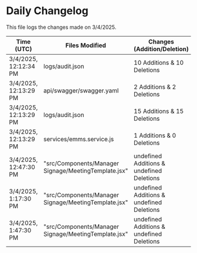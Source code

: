 # Daily Changelog

This file logs the changes made on 3/4/2025.

| Time (UTC)             | Files Modified                    | Changes (Addition/Deletion) |
|------------------------|-----------------------------------|-----------------------------|
| 3/4/2025, 12:12:34 PM | logs/audit.json | 10 Additions & 10 Deletions |
| 3/4/2025, 12:13:29 PM | api/swagger/swagger.yaml | 2 Additions & 2 Deletions|
| 3/4/2025, 12:13:29 PM | logs/audit.json | 15 Additions & 15 Deletions|
| 3/4/2025, 12:13:29 PM | services/emms.service.js | 1 Additions & 0 Deletions|
| 3/4/2025, 12:47:30 PM | "src/Components/Manager Signage/MeetingTemplate.jsx" | undefined Additions & undefined Deletions|
| 3/4/2025, 1:17:30 PM | "src/Components/Manager Signage/MeetingTemplate.jsx" | undefined Additions & undefined Deletions|
| 3/4/2025, 1:47:30 PM | "src/Components/Manager Signage/MeetingTemplate.jsx" | undefined Additions & undefined Deletions|
